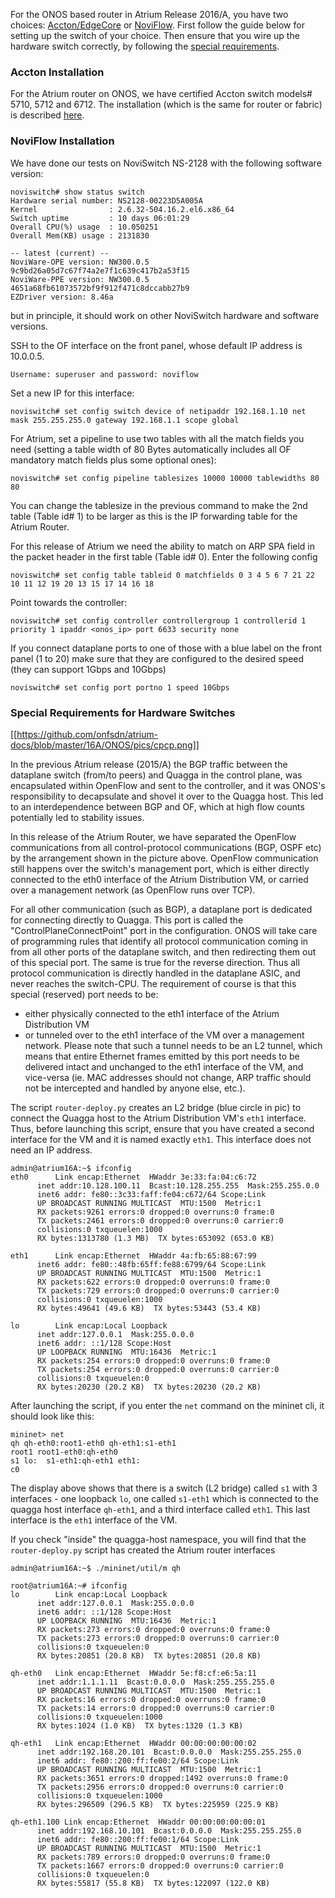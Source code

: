 For the ONOS based router in Atrium Release 2016/A, you have two choices: [Accton/EdgeCore](http://www.edge-core.com/prodcat.asp?c=1) or [NoviFlow](http://noviflow.com/products/noviswitch/). First follow the guide below for setting up the switch of your choice. Then ensure that you wire up the hardware switch correctly, by following the [special requirements](https://github.com/onfsdn/atrium-docs/wiki/Hardware-Install-ONOS-Router-16A#special-requirements-for-hardware-switches).

### Accton Installation

For the Atrium router on ONOS, we have certified Accton switch models# 5710, 5712 and 6712. The installation (which is the same for router or fabric) is described [here](https://github.com/onfsdn/atrium-docs/wiki/Hardware-Install-ONOS-Fabric-16A).

### NoviFlow Installation

We have done our tests on NoviSwitch NS-2128 with the following software version:

    noviswitch# show status switch
	Hardware serial number: NS2128-00223D5A005A
	Kernel                : 2.6.32-504.16.2.el6.x86_64
    Switch uptime         : 10 days 06:01:29
	Overall CPU(%) usage  : 10.050251
	Overall Mem(KB) usage : 2131830

	-- latest (current) --
	NoviWare-OPE version: NW300.0.5 9c9bd26a05d7c67f74a2e7f1c639c417b2a53f15
	NoviWare-PPE version: NW300.0.5 4651a68fb61073572bf9f912f471c8dccabb27b9
	EZDriver version: 8.46a

but in principle, it should work on other NoviSwitch hardware and software versions.

SSH to the OF interface on the front panel, whose default IP address is 10.0.0.5. 

`Username: superuser and password: noviflow`

Set a new IP for this interface:

    noviswitch# set config switch device of netipaddr 192.168.1.10 net mask 255.255.255.0 gateway 192.168.1.1 scope global

For Atrium, set a pipeline to use two tables with all the match fields you need (setting a table width of 80 Bytes automatically includes all OF mandatory match fields plus some optional ones):

    noviswitch# set config pipeline tablesizes 10000 10000 tablewidths 80 80

You can change the tablesize in the previous command to make the 2nd table (Table id# 1) to be larger as this is the IP forwarding table for the Atrium Router. 

For this release of Atrium we need the ability to match on ARP SPA field in the packet header in the first table (Table id# 0). Enter the following config

    noviswitch# set config table tableid 0 matchfields 0 3 4 5 6 7 21 22 10 11 12 19 20 13 15 17 14 16 18

Point towards the controller:

    noviswitch# set config controller controllergroup 1 controllerid 1 priority 1 ipaddr <onos_ip> port 6633 security none

If you connect dataplane ports to one of those with a blue label on the front panel (1 to 20) make sure that they are configured to the desired speed (they can support 1Gbps and 10Gbps)

    noviswitch# set config port portno 1 speed 10Gbps


### Special Requirements for Hardware Switches

[[https://github.com/onfsdn/atrium-docs/blob/master/16A/ONOS/pics/cpcp.png]]

In the previous Atrium release (2015/A) the BGP traffic between the dataplane switch (from/to peers) and Quagga in the control plane, was encapsulated within OpenFlow and sent to the controller, and it was ONOS's responsibility to decapsulate and shovel it over to the Quagga host. This led to an interdependence between BGP and OF, which at high flow counts potentially led to stability issues.

In this release of the Atrium Router, we have separated the OpenFlow communications from all control-protocol communications (BGP, OSPF etc) by the arrangement shown in the picture above. OpenFlow communication still happens over the switch's management port, which is either directly connected to the eth0 interface of the Atrium Distribution VM, or carried over a management network (as OpenFlow runs over TCP).

For all other communication (such as BGP), a dataplane port is dedicated for connecting directly to Quagga. This port is called the "ControlPlaneConnectPoint" port in the configuration. ONOS will take care of programming rules that identify  all protocol communication coming in from all other ports of the dataplane switch, and then redirecting them out of this special port. The same is true for the reverse direction. Thus all protocol communication is directly handled in the dataplane ASIC, and never reaches the switch-CPU. The requirement of course is that this special (reserved) port needs to be:
* either physically connected to the eth1 interface of the Atrium Distribution VM
* or tunneled over to the eth1 interface of the VM over a management network. Please note that such a tunnel needs to be an L2 tunnel, which means that entire Ethernet frames emitted by this port needs to be delivered intact and unchanged to the eth1 interface of the VM, and vice-versa (ie. MAC addresses should not change, ARP traffic should not be intercepted and handled by anyone else, etc.).

The script `router-deploy.py` creates an L2 bridge (blue circle in pic) to connect the Quagga host to the Atrium Distribution VM's `eth1` interface. Thus, before launching this script, ensure that you have created a second interface for the VM and it is named exactly `eth1`. This interface does not need an IP address.

    admin@atrium16A:~$ ifconfig
    eth0      Link encap:Ethernet  HWaddr 3e:33:fa:04:c6:72  
          inet addr:10.128.100.11  Bcast:10.128.255.255  Mask:255.255.0.0
          inet6 addr: fe80::3c33:faff:fe04:c672/64 Scope:Link
          UP BROADCAST RUNNING MULTICAST  MTU:1500  Metric:1
          RX packets:9261 errors:0 dropped:0 overruns:0 frame:0
          TX packets:2461 errors:0 dropped:0 overruns:0 carrier:0
          collisions:0 txqueuelen:1000 
          RX bytes:1313780 (1.3 MB)  TX bytes:653092 (653.0 KB)

    eth1      Link encap:Ethernet  HWaddr 4a:fb:65:88:67:99  
          inet6 addr: fe80::48fb:65ff:fe88:6799/64 Scope:Link
          UP BROADCAST RUNNING MULTICAST  MTU:1500  Metric:1
          RX packets:622 errors:0 dropped:0 overruns:0 frame:0
          TX packets:729 errors:0 dropped:0 overruns:0 carrier:0
          collisions:0 txqueuelen:1000 
          RX bytes:49641 (49.6 KB)  TX bytes:53443 (53.4 KB)

    lo        Link encap:Local Loopback  
          inet addr:127.0.0.1  Mask:255.0.0.0
          inet6 addr: ::1/128 Scope:Host
          UP LOOPBACK RUNNING  MTU:16436  Metric:1
          RX packets:254 errors:0 dropped:0 overruns:0 frame:0
          TX packets:254 errors:0 dropped:0 overruns:0 carrier:0
          collisions:0 txqueuelen:0 
          RX bytes:20230 (20.2 KB)  TX bytes:20230 (20.2 KB)

After launching the script, if you enter the `net` command on the mininet cli, it should look like this:

    mininet> net
    qh qh-eth0:root1-eth0 qh-eth1:s1-eth1
    root1 root1-eth0:qh-eth0
    s1 lo:  s1-eth1:qh-eth1 eth1: 
    c0

The display above shows that there is a switch (L2 bridge) called `s1` with 3 interfaces - one loopback `lo`, one called `s1-eth1` which is connected to the quagga host interface `qh-eth1`, and a third interface called `eth1`. This last interface is the `eth1` interface of the VM.  

If you check "inside" the quagga-host namespace, you will find that the `router-deploy.py` script has created the Atrium router interfaces

    admin@atrium16A:~$ ./mininet/util/m qh

    root@atrium16A:~# ifconfig
    lo        Link encap:Local Loopback  
          inet addr:127.0.0.1  Mask:255.0.0.0
          inet6 addr: ::1/128 Scope:Host
          UP LOOPBACK RUNNING  MTU:16436  Metric:1
          RX packets:273 errors:0 dropped:0 overruns:0 frame:0
          TX packets:273 errors:0 dropped:0 overruns:0 carrier:0
          collisions:0 txqueuelen:0 
          RX bytes:20851 (20.8 KB)  TX bytes:20851 (20.8 KB)

    qh-eth0   Link encap:Ethernet  HWaddr 5e:f8:cf:e6:5a:11  
          inet addr:1.1.1.11  Bcast:0.0.0.0  Mask:255.255.255.0
          UP BROADCAST RUNNING MULTICAST  MTU:1500  Metric:1
          RX packets:16 errors:0 dropped:0 overruns:0 frame:0
          TX packets:14 errors:0 dropped:0 overruns:0 carrier:0
          collisions:0 txqueuelen:1000 
          RX bytes:1024 (1.0 KB)  TX bytes:1320 (1.3 KB)

    qh-eth1   Link encap:Ethernet  HWaddr 00:00:00:00:00:02  
          inet addr:192.168.20.101  Bcast:0.0.0.0  Mask:255.255.255.0
          inet6 addr: fe80::200:ff:fe00:2/64 Scope:Link
          UP BROADCAST RUNNING MULTICAST  MTU:1500  Metric:1
          RX packets:3651 errors:0 dropped:1492 overruns:0 frame:0
          TX packets:2956 errors:0 dropped:0 overruns:0 carrier:0
          collisions:0 txqueuelen:1000 
          RX bytes:296509 (296.5 KB)  TX bytes:225959 (225.9 KB)

    qh-eth1.100 Link encap:Ethernet  HWaddr 00:00:00:00:00:01  
          inet addr:192.168.10.101  Bcast:0.0.0.0  Mask:255.255.255.0
          inet6 addr: fe80::200:ff:fe00:1/64 Scope:Link
          UP BROADCAST RUNNING MULTICAST  MTU:1500  Metric:1
          RX packets:789 errors:0 dropped:0 overruns:0 frame:0
          TX packets:1667 errors:0 dropped:0 overruns:0 carrier:0
          collisions:0 txqueuelen:0 
          RX bytes:55817 (55.8 KB)  TX bytes:122097 (122.0 KB)

